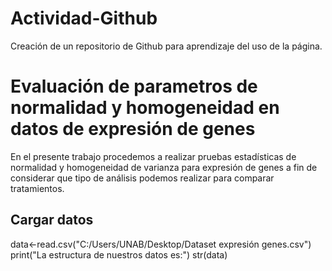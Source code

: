 # Actividad-Github
Creación de un repositorio de Github para aprendizaje del uso de la página.
# Evaluación de parametros de normalidad y homogeneidad en datos de expresión de genes
En el presente trabajo procedemos a realizar pruebas estadísticas de normalidad y homogeneidad de varianza para expresión de genes a fin de considerar que tipo de análisis podemos realizar para comparar tratamientos.
## Cargar datos
data<-read.csv("C:/Users/UNAB/Desktop/Dataset expresión genes.csv")
print("La estructura de nuestros datos es:")
str(data)
